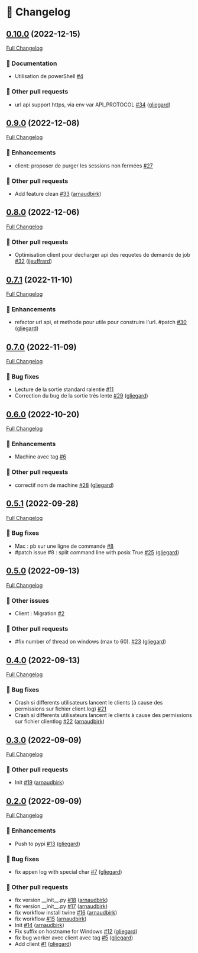# 📑 Changelog

## [0.10.0](https://github.com/ign-gpao/client/tree/0.10.0) (2022-12-15)

[Full Changelog](https://github.com/ign-gpao/client/compare/0.9.0...0.10.0)

### 📖 Documentation

- Utilisation de powerShell [\#4](https://github.com/ign-gpao/client/issues/4)

### 📁 Other pull requests

- url api support https, via env var API\_PROTOCOL [\#34](https://github.com/ign-gpao/client/pull/34) ([gliegard](https://github.com/gliegard))

## [0.9.0](https://github.com/ign-gpao/client/tree/0.9.0) (2022-12-08)

[Full Changelog](https://github.com/ign-gpao/client/compare/0.8.0...0.9.0)

### 🚀 Enhancements

- client: proposer de purger les sessions non fermées [\#27](https://github.com/ign-gpao/client/issues/27)

### 📁 Other pull requests

- Add feature clean [\#33](https://github.com/ign-gpao/client/pull/33) ([arnaudbirk](https://github.com/arnaudbirk))

## [0.8.0](https://github.com/ign-gpao/client/tree/0.8.0) (2022-12-06)

[Full Changelog](https://github.com/ign-gpao/client/compare/0.7.1...0.8.0)

### 📁 Other pull requests

- Optimisation client pour decharger api des requetes de demande de job [\#32](https://github.com/ign-gpao/client/pull/32) ([ijeuffrard](https://github.com/ijeuffrard))

## [0.7.1](https://github.com/ign-gpao/client/tree/0.7.1) (2022-11-10)

[Full Changelog](https://github.com/ign-gpao/client/compare/0.7.0...0.7.1)

### 🚀 Enhancements

- refactor url api, et methode pour utile pour construire l'url. \#patch [\#30](https://github.com/ign-gpao/client/pull/30) ([gliegard](https://github.com/gliegard))

## [0.7.0](https://github.com/ign-gpao/client/tree/0.7.0) (2022-11-09)

[Full Changelog](https://github.com/ign-gpao/client/compare/0.6.0...0.7.0)

### 🐛 Bug fixes

- Lecture de la sortie standard ralentie [\#11](https://github.com/ign-gpao/client/issues/11)
- Correction du bug de la sortie très lente [\#29](https://github.com/ign-gpao/client/pull/29) ([gliegard](https://github.com/gliegard))

## [0.6.0](https://github.com/ign-gpao/client/tree/0.6.0) (2022-10-20)

[Full Changelog](https://github.com/ign-gpao/client/compare/0.5.1...0.6.0)

### 🚀 Enhancements

- Machine avec tag [\#6](https://github.com/ign-gpao/client/issues/6)

### 📁 Other pull requests

- correctif nom de machine [\#28](https://github.com/ign-gpao/client/pull/28) ([gliegard](https://github.com/gliegard))

## [0.5.1](https://github.com/ign-gpao/client/tree/0.5.1) (2022-09-28)

[Full Changelog](https://github.com/ign-gpao/client/compare/0.5.0...0.5.1)

### 🐛 Bug fixes

- Mac : pb sur une ligne de commande  [\#8](https://github.com/ign-gpao/client/issues/8)
- \#patch issue \#8 : split command line with posix True [\#25](https://github.com/ign-gpao/client/pull/25) ([gliegard](https://github.com/gliegard))

## [0.5.0](https://github.com/ign-gpao/client/tree/0.5.0) (2022-09-13)

[Full Changelog](https://github.com/ign-gpao/client/compare/0.4.0...0.5.0)

### 📁 Other issues

- Client : Migration [\#2](https://github.com/ign-gpao/client/issues/2)

### 📁 Other pull requests

- \#fix number of thread on windows \(max to 60\). [\#23](https://github.com/ign-gpao/client/pull/23) ([gliegard](https://github.com/gliegard))

## [0.4.0](https://github.com/ign-gpao/client/tree/0.4.0) (2022-09-13)

[Full Changelog](https://github.com/ign-gpao/client/compare/0.3.0...0.4.0)

### 🐛 Bug fixes

- Crash si differents utilisateurs lancent le clients \(à cause des permissions sur fichier client.log\) [\#21](https://github.com/ign-gpao/client/issues/21)
- Crash si differents utilisateurs lancent le clients à cause des permissions sur fichier clientlog [\#22](https://github.com/ign-gpao/client/pull/22) ([arnaudbirk](https://github.com/arnaudbirk))

## [0.3.0](https://github.com/ign-gpao/client/tree/0.3.0) (2022-09-09)

[Full Changelog](https://github.com/ign-gpao/client/compare/0.2.0...0.3.0)

### 📁 Other pull requests

- Init [\#19](https://github.com/ign-gpao/client/pull/19) ([arnaudbirk](https://github.com/arnaudbirk))

## [0.2.0](https://github.com/ign-gpao/client/tree/0.2.0) (2022-09-09)

[Full Changelog](https://github.com/ign-gpao/client/compare/73ff629178fcac80a00a1e8524f222eaae9149fd...0.2.0)

### 🚀 Enhancements

- Push to pypi [\#13](https://github.com/ign-gpao/client/pull/13) ([gliegard](https://github.com/gliegard))

### 🐛 Bug fixes

- fix appen log with special char [\#7](https://github.com/ign-gpao/client/pull/7) ([gliegard](https://github.com/gliegard))

### 📁 Other pull requests

- fix version \_\_init\_\_.py [\#18](https://github.com/ign-gpao/client/pull/18) ([arnaudbirk](https://github.com/arnaudbirk))
- fix version \_\_init\_\_.py [\#17](https://github.com/ign-gpao/client/pull/17) ([arnaudbirk](https://github.com/arnaudbirk))
- fix workflow install twine [\#16](https://github.com/ign-gpao/client/pull/16) ([arnaudbirk](https://github.com/arnaudbirk))
- fix workflow [\#15](https://github.com/ign-gpao/client/pull/15) ([arnaudbirk](https://github.com/arnaudbirk))
- Init [\#14](https://github.com/ign-gpao/client/pull/14) ([arnaudbirk](https://github.com/arnaudbirk))
- Fix suffix on hostname for Windows [\#12](https://github.com/ign-gpao/client/pull/12) ([gliegard](https://github.com/gliegard))
- fix bug worker avec client avec tag [\#5](https://github.com/ign-gpao/client/pull/5) ([gliegard](https://github.com/gliegard))
- Add client [\#1](https://github.com/ign-gpao/client/pull/1) ([gliegard](https://github.com/gliegard))



